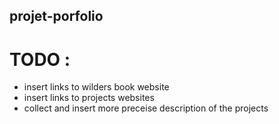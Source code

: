 ## projet-porfolio

# TODO :

* insert links to wilders book website
* insert links to projects websites
* collect and insert more preceise description of the projects
